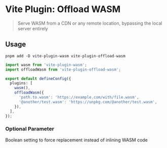 # Vite Plugin: Offload WASM

> Serve WASM from a CDN or any remote location, bypassing the local server entirely

## Usage

`pnpm add -D vite-plugin-wasm vite-plugin-offload-wasm`

```ts
import wasm from 'vite-plugin-wasm';
import offloadWasm from 'vite-plugin-offload-wasm';

export default defineConfig({
  plugins: [
    wasm(),
    offloadWasm({
      'path.to.wasm': 'https://example.com/with/file.wasm',
      '@another/test.wasm': 'https://unpkg.com/@another/test.wasm',
    }),
  ],
});
```

### Optional Parameter

Boolean setting to force replacement instead of inlining WASM code
